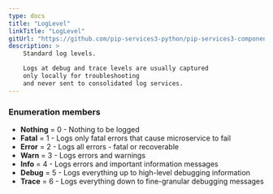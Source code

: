 ```yaml
---
type: docs
title: "LogLevel"
linkTitle: "LogLevel"
gitUrl: "https://github.com/pip-services3-python/pip-services3-components-python"
description: >
    Standard log levels.

    Logs at debug and trace levels are usually captured
    only locally for troubleshooting
    and never sent to consolidated log services.
---
```



### Enumeration members

- **Nothing** = 0 - Nothing to be logged
- **Fatal** = 1 - Logs only fatal errors that cause microservice to fail
- **Error** = 2 - Logs all errors - fatal or recoverable
- **Warn** = 3 - Logs errors and warnings
- **Info** = 4 - Logs errors and important information messages
- **Debug** = 5 - Logs everything up to high-level debugging information
- **Trace** = 6 - Logs everything down to fine-granular debugging messages

</span>